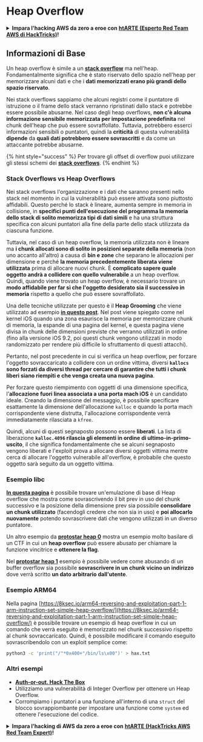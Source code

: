 # Heap Overflow

<details>

<summary><strong>Impara l'hacking AWS da zero a eroe con</strong> <a href="https://training.hacktricks.xyz/courses/arte"><strong>htARTE (Esperto Red Team AWS di HackTricks)</strong></a><strong>!</strong></summary>

Altri modi per supportare HackTricks:

* Se vuoi vedere la tua **azienda pubblicizzata in HackTricks** o **scaricare HackTricks in PDF** Controlla i [**PIANI DI ABBONAMENTO**](https://github.com/sponsors/carlospolop)!
* Ottieni il [**merchandising ufficiale di PEASS & HackTricks**](https://peass.creator-spring.com)
* Scopri [**La Famiglia PEASS**](https://opensea.io/collection/the-peass-family), la nostra collezione di [**NFT esclusivi**](https://opensea.io/collection/the-peass-family)
* **Unisciti al** 💬 [**gruppo Discord**](https://discord.gg/hRep4RUj7f) o al [**gruppo telegram**](https://t.me/peass) o **seguici** su **Twitter** 🐦 [**@hacktricks\_live**](https://twitter.com/hacktricks\_live)**.**
* **Condividi i tuoi trucchi di hacking inviando PR a** [**HackTricks**](https://github.com/carlospolop/hacktricks) e [**HackTricks Cloud**](https://github.com/carlospolop/hacktricks-cloud) repos di github.

</details>

## Informazioni di Base

Un heap overflow è simile a un [**stack overflow**](../stack-overflow/) ma nell'heap. Fondamentalmente significa che è stato riservato dello spazio nell'heap per memorizzare alcuni dati e che i **dati memorizzati erano più grandi dello spazio riservato**.

Nei stack overflows sappiamo che alcuni registri come il puntatore di istruzione o il frame dello stack verranno ripristinati dallo stack e potrebbe essere possibile abusarne. Nel caso degli heap overflows, **non c'è alcuna informazione sensibile memorizzata per impostazione predefinita** nel chunk dell'heap che può essere sovraffollato. Tuttavia, potrebbero esserci informazioni sensibili o puntatori, quindi la **criticità** di questa vulnerabilità **dipende** da **quali dati potrebbero essere sovrascritti** e da come un attaccante potrebbe abusarne.

{% hint style="success" %}
Per trovare gli offset di overflow puoi utilizzare gli stessi schemi dei [**stack overflows**](../stack-overflow/#finding-stack-overflows-offsets).
{% endhint %}

### Stack Overflows vs Heap Overflows

Nei stack overflows l'organizzazione e i dati che saranno presenti nello stack nel momento in cui la vulnerabilità può essere attivata sono piuttosto affidabili. Questo perché lo stack è lineare, aumenta sempre in memoria in collisione, in **specifici punti dell'esecuzione del programma la memoria dello stack di solito memorizza tipi di dati simili** e ha una struttura specifica con alcuni puntatori alla fine della parte dello stack utilizzata da ciascuna funzione.

Tuttavia, nel caso di un heap overflow, la memoria utilizzata non è lineare ma **i chunk allocati sono di solito in posizioni separate della memoria** (non uno accanto all'altro) a causa di **bin e zone** che separano le allocazioni per dimensione e perché **la memoria precedentemente liberata viene utilizzata** prima di allocare nuovi chunk. È **complicato sapere quale oggetto andrà a collidere con quello vulnerabile** a un heap overflow. Quindi, quando viene trovato un heap overflow, è necessario trovare un **modo affidabile per far sì che l'oggetto desiderato sia il successivo in memoria** rispetto a quello che può essere sovraffollato.

Una delle tecniche utilizzate per questo è il **Heap Grooming** che viene utilizzato ad esempio [**in questo post**](https://azeria-labs.com/grooming-the-ios-kernel-heap/). Nel post viene spiegato come nel kernel iOS quando una zona esaurisce la memoria per memorizzare chunk di memoria, la espande di una pagina del kernel, e questa pagina viene divisa in chunk delle dimensioni previste che verranno utilizzati in ordine (fino alla versione iOS 9.2, poi questi chunk vengono utilizzati in modo randomizzato per rendere più difficile lo sfruttamento di questi attacchi).

Pertanto, nel post precedente in cui si verifica un heap overflow, per forzare l'oggetto sovraccaricato a collidere con un ordine vittima, diversi **`kallocs` sono forzati da diversi thread per cercare di garantire che tutti i chunk liberi siano riempiti e che venga creata una nuova pagina**.

Per forzare questo riempimento con oggetti di una dimensione specifica, l'**allocazione fuori linea associata a una porta mach iOS** è un candidato ideale. Creando la dimensione del messaggio, è possibile specificare esattamente la dimensione dell'allocazione `kalloc` e quando la porta mach corrispondente viene distrutta, l'allocazione corrispondente verrà immediatamente rilasciata a `kfree`.

Quindi, alcuni di questi segnaposto possono essere **liberati**. La lista di liberazione **`kalloc.4096` rilascia gli elementi in ordine di ultimo-in-primo-uscito**, il che significa fondamentalmente che se alcuni segnaposto vengono liberati e l'exploit prova a allocare diversi oggetti vittima mentre cerca di allocare l'oggetto vulnerabile all'overflow, è probabile che questo oggetto sarà seguito da un oggetto vittima.

### Esempio libc

[**In questa pagina**](https://guyinatuxedo.github.io/27-edit\_free\_chunk/heap\_consolidation\_explanation/index.html) è possibile trovare un'emulazione di base di Heap overflow che mostra come sovrascrivendo il bit prev in uso del chunk successivo e la posizione della dimensione prev sia possibile **consolidare un chunk utilizzato** (facendogli credere che non sia in uso) e **poi allocarlo nuovamente** potendo sovrascrivere dati che vengono utilizzati in un diverso puntatore.

Un altro esempio da [**protostar heap 0**](https://guyinatuxedo.github.io/24-heap\_overflow/protostar\_heap0/index.html) mostra un esempio molto basilare di un CTF in cui un **heap overflow** può essere abusato per chiamare la funzione vincitrice e **ottenere la flag**.

Nel [**protostar heap 1**](https://guyinatuxedo.github.io/24-heap\_overflow/protostar\_heap1/index.html) esempio è possibile vedere come abusando di un buffer overflow sia possibile **sovrascrivere in un chunk vicino un indirizzo** dove verrà scritto **un dato arbitrario dall'utente**.

### Esempio ARM64

Nella pagina [https://8ksec.io/arm64-reversing-and-exploitation-part-1-arm-instruction-set-simple-heap-overflow/](https://8ksec.io/arm64-reversing-and-exploitation-part-1-arm-instruction-set-simple-heap-overflow/) è possibile trovare un esempio di heap overflow in cui un comando che verrà eseguito è memorizzato nel chunk successivo rispetto al chunk sovraccaricato. Quindi, è possibile modificare il comando eseguito sovrascribendolo con un exploit semplice come:
```bash
python3 -c 'print("/"*0x400+"/bin/ls\x00")' > hax.txt
```
### Altri esempi

* [**Auth-or-out. Hack The Box**](https://7rocky.github.io/en/ctf/htb-challenges/pwn/auth-or-out/)
* Utilizziamo una vulnerabilità di Integer Overflow per ottenere un Heap Overflow.
* Corrompiamo i puntatori a una funzione all'interno di una `struct` del blocco sovrappiombante per impostare una funzione come `system` ed ottenere l'esecuzione del codice.

<details>

<summary><strong>Impara l'hacking di AWS da zero a eroe con</strong> <a href="https://training.hacktricks.xyz/courses/arte"><strong>htARTE (HackTricks AWS Red Team Expert)</strong></a><strong>!</strong></summary>

Altri modi per supportare HackTricks:

* Se desideri vedere la tua **azienda pubblicizzata in HackTricks** o **scaricare HackTricks in PDF** Controlla i [**PIANI DI ABBONAMENTO**](https://github.com/sponsors/carlospolop)!
* Ottieni il [**merchandising ufficiale di PEASS & HackTricks**](https://peass.creator-spring.com)
* Scopri [**La Famiglia PEASS**](https://opensea.io/collection/the-peass-family), la nostra collezione di [**NFT esclusivi**](https://opensea.io/collection/the-peass-family)
* **Unisciti al** 💬 [**gruppo Discord**](https://discord.gg/hRep4RUj7f) o al [**gruppo telegram**](https://t.me/peass) o **seguici** su **Twitter** 🐦 [**@hacktricks\_live**](https://twitter.com/hacktricks\_live)**.**
* **Condividi i tuoi trucchi di hacking inviando PR ai** [**HackTricks**](https://github.com/carlospolop/hacktricks) e [**HackTricks Cloud**](https://github.com/carlospolop/hacktricks-cloud) repository di Github.

</details>
